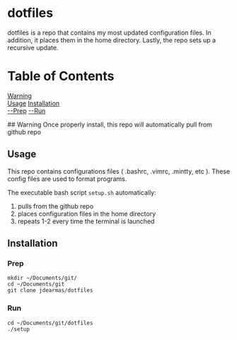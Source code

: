 # dotfiles
dotfiles is a repo that contains my most updated configuration files. In addition, it places them in the home directory. Lastly, the repo sets up a recursive update.

# Table of Contents
[Warning](##Warning)  
[Usage](##Usage)
[Installation](##Installation)  
[--Prep](###Prep)
[--Run](###Run)

    
<a name="Warning"/>
## Warning 
Once properly install, this repo will automatically pull from github repo 

## Usage
This repo contains configurations files ( .bashrc, .vimrc, .mintty, etc ). 
These config files are used to format programs.

The executable bash script ``` setup.sh ``` automatically:
1. pulls from the github repo
2. places configuration files in the home directory
3. repeats 1-2 every time the terminal is launched

## Installation
### Prep
```
mkdir ~/Documents/git/
cd ~/Documents/git
git clone jdearmas/dotfiles
```

### Run
``` 
cd ~/Documents/git/dotfiles
./setup
```

